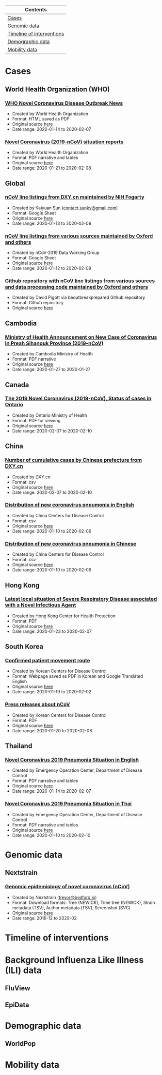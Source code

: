 |Contents|
| ----- |
| [Cases](#cases) |
| [Genomic data](#Genomic) |
| [Timeline of interventions](#interventions) |
| [Demographic data](#ili) |
| [Mobility data](#mobility) |

# <a id="cases"></a> Cases
## World Health Organization (WHO)
### [WHO Novel Coronavirus Disease Outbreak News](https://github.com/midas-network/COVID-19/tree/master/data/cases/who/disease_outbreak_news)
* Created by World Health Organization
* Format: HTML saved as PDF
* Original source [here](https://www.who.int/csr/don/archive/disease/novel_coronavirus/en/)
* Date range: 2020-01-14 to 2020-02-07

### [Novel Coronavirus (2019-nCoV) situation reports](https://github.com/midas-network/COVID-19/tree/master/data/cases/who/novel_coronavirus_situation_reports)
* Created by World Health Organization
* Format: PDF narrative and tables
* Original source [here](https://www.who.int/emergencies/diseases/novel-coronavirus-2019/situation-reports)
* Date range: 2020-01-21 to 2020-02-08

## Global
### [nCoV line listings from DXY.cn maintained by NIH Fogarty](https://github.com/midas-network/COVID-19/tree/master/data/cases/global/line_listings_nihfogarty)
* Created by Kaiyuan Sun (contact.sunky@gmail.com)
* Format: Google Sheet
* Original source [here](https://docs.google.com/spreadsheets/d/1jS24DjSPVWa4iuxuD4OAXrE3QeI8c9BC1hSlqr-NMiU/edit#gid=1187587451)
* Date range: 2020-01-13 to 2020-02-09

### [nCoV line listings from various sources maintained by Oxford and others](https://github.com/midas-network/COVID-19/tree/master/data/cases/global/line_listings_oxford)
* Created by nCoV-2019 Data Working Group
* Format: Google Sheet
* Original source [here](https://docs.google.com/spreadsheets/d/1itaohdPiAeniCXNlntNztZ_oRvjh0HsGuJXUJWET008/edit#gid=0)
* Date range: 2020-01-12 to 2020-02-09

### [Github repository with nCoV line listings from various sources and data processing code maintained by Oxford and others](https://github.com/midas-network/COVID-19/tree/master/data/cases/global/line_listings_oxford_github) 
* Created by David Pigott via beoutbreakprepared Github repository
* Format: Github repository
* Original source [here](https://github.com/beoutbreakprepared/nCoV2019)

## Cambodia
### [Ministry of Health Announcement on New Case of Coronavirus in Preah Sihanouk Province (2019-nCoV)](https://github.com/midas-network/COVID-19/tree/master/data/cases/cambodia/moh_situation_updates) 
* Created by Cambodia Ministry of Health
* Format: PDF narrative
* Original source [here](http://www.cdcmoh.gov.kh/448-1-2019-ncov)
* Date range: 2020-01-27 to 2020-01-27

## Canada
### [The 2019 Novel Coronavirus (2019-nCoV), Status of cases in Ontario](https://github.com/midas-network/COVID-19/tree/master/data/cases/canada/ontario_situation_updates)
* Created by Ontario Ministry of Health
* Format: PDF for viewing
* Original source [here](https://www.ontario.ca/page/2019-novel-coronavirus-2019-ncov#section-0)
* Date range: 2020-02-07 to 2020-02-10

## China
### [Number of cumulative cases by Chinese prefecture from DXY.cn](https://github.com/midas-network/COVID-19/tree/master/data/cases/china/cumulative_cases_DXY)
* Created by DXY.cn
* Format: csv
* Original source [here](https://ncov.dxy.cn/ncovh5/view/pneumonia)
* Date range: 2020-02-07 to 2020-02-10

### [Distribution of new coronavirus pneumonia in English](https://github.com/midas-network/COVID-19/tree/master/data/cases/china/daily_cases_chinacdc_EN)
* Created by China Centers for Disease Control
* Format: csv
* Original source [here](http://2019ncov.chinacdc.cn/2019-nCoV/)
* Date range: 2020-01-10 to 2020-02-09

### [Distribution of new coronavirus pneumonia in Chinese](https://github.com/midas-network/COVID-19/tree/master/data/cases/china/daily_cases_chinacdc_ZH)
* Created by China Centers for Disease Control
* Format: csv
* Original source [here](http://2019ncov.chinacdc.cn/2019-nCoV/)
* Date range: 2020-01-10 to 2020-02-09

## Hong Kong
### [Latest local situation of Severe Respiratory Disease associated with a Novel Infectious Agent](https://github.com/midas-network/COVID-19/tree/master/data/cases/hong%20kong/doh_situation_updates)
* Created by Hong Kong Center for Health Protection
* Format: PDF
* Original source [here](https://www.chp.gov.hk/files/pdf/enhanced_sur_pneumonia_wuhan_eng.pdf)
* Date range: 2020-01-23 to 2020-02-07

## South Korea
### [Confirmed patient movement route](https://github.com/midas-network/COVID-19/tree/master/data/cases/south%20korea/confirmed_cases_movement)
* Created by Korean Centers for Disease Control
* Format: Webpage saved as PDF in Korean and Google Translated English
* Original source [here](http://ncov.mohw.go.kr/bdBoardList.do?brdId=1&brdGubun=12)
* Date range: 2020-01-19 to 2020-02-02

### [Press releases about nCoV](https://github.com/midas-network/COVID-19/tree/master/data/cases/south%20korea/kcdc_press_releases_en)
* Created by Korean Centers for Disease Control
* Format: PDF
* Original source [here](https://www.cdc.go.kr/board/board.es?mid=a30402000000&bid=0030)
* Date range: 2020-01-20 to 2020-02-08

## Thailand
### [Novel Coronavirus 2019 Pneumonia Situation in English](https://github.com/midas-network/COVID-19/tree/master/data/cases/thailand/moh_situation_updates)
* Created by Emergency Operation Center, Department of Disease Control
* Format: PDF narrative and tables
* Original source [here](https://ddc.moph.go.th/viralpneumonia/eng/situation.php)
* Date range: 2020-01-14 to 2020-02-07

### [Novel Coronavirus 2019 Pneumonia Situation in Thai](https://github.com/midas-network/COVID-19/tree/master/data/cases/thailand/moh_situation_updates_TH)
* Created by Emergency Operation Center, Department of Disease Control
* Format: PDF narrative and tables
* Original source [here](https://ddc.moph.go.th/viralpneumonia/eng/situation.php)
* Date range: 2020-01-10 to 2020-02-10

# <a id="Genomic"></a> Genomic data
## Nextstrain
### [Genomic epidemiology of novel coronavirus (nCoV)](https://github.com/midas-network/COVID-19/tree/master/data/sequences/nextstrain)
* Created by Nextstrain (trevor@bedford.io)
* Format: Download formats: Tree (NEWICK), Time tree (NEWICK), Strain metadata (TSV), Author metadata (TSV), Screenshot (SVG)
* Original source [here](https://nextstrain.org/ncov)
* Date range: 2019-12 to 2020-02

# <a id="interventions"></a> Timeline of interventions

# <a id="ili"></a> Background Influenza Like Illness (ILI) data
## FluView
## EpiData

# <a id="demographic"></a> Demographic data
## WorldPop

# <a id="mobility"></a> Mobility data


